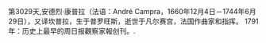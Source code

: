 第3029天,安德烈·康普拉（法语：André Campra，1660年12月4日－1744年6月29日），又译坎普拉，生于普罗旺斯，逝世于凡尔赛宫，法国作曲家和指挥。
1791年：历史上最早的周日报觀察家報创刊。.
